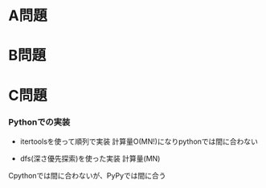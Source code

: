 # A問題

# B問題

# C問題
### Pythonでの実装
- itertoolsを使って順列で実装
計算量O(MN!)になりpythonでは間に合わない

- dfs(深さ優先探索)を使った実装
計算量(MN)

Cpythonでは間に合わないが、PyPyでは間に合う